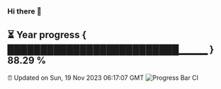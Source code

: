### Hi there 👋
⏳ Year progress { ██████████████████████████▁▁▁▁ } 88.29 %
---
⏰ Updated on Sun, 19 Nov 2023 06:17:07 GMT
![Progress Bar CI](https://github.com/liununu/liununu/workflows/Progress%20Bar%20CI/badge.svg)
